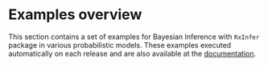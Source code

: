 # Examples overview

This section contains a set of examples for Bayesian Inference with `RxInfer` package in various probabilistic models.
These examples executed automatically on each release and are also available at the [documentation](https://reactivebayes.github.io/RxInfer.jl/stable/examples/overview/).


